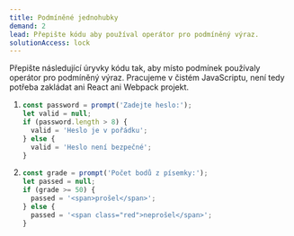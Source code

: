 ```yaml
---
title: Podmíněné jednohubky
demand: 2
lead: Přepište kódu aby používal operátor pro podmíněný výraz.
solutionAccess: lock
---
```


Přepište následující úryvky kódu tak, aby místo podmínek používaly operátor pro podmíněný výraz. Pracujeme v čistém JavaScriptu, není tedy potřeba zakládat ani React ani Webpack projekt.

1.  ```js
    const password = prompt('Zadejte heslo:');
    let valid = null;
    if (password.length > 8) {
      valid = 'Heslo je v pořádku';
    } else {
      valid = 'Heslo není bezpečné';
    }
    ```
1.  ```js
    const grade = prompt('Počet bodů z písemky:');
    let passed = null;
    if (grade >= 50) {
      passed = '<span>prošel</span>';
    } else {
      passed = '<span class="red">neprošel</span>';
    }
    ```
